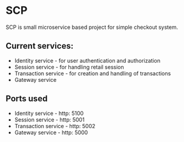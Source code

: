 # SCP

SCP is small microservice based project for simple checkout system.

## Current services:
* Identity service - for user authentication and authorization
* Session service - for handling retail session
* Transaction service - for creation and handling of transactions
* Gateway service

## Ports used
* Identity service - http: 5100
* Session service - http: 5001
* Transaction service - http: 5002
* Gateway service - http: 5000
